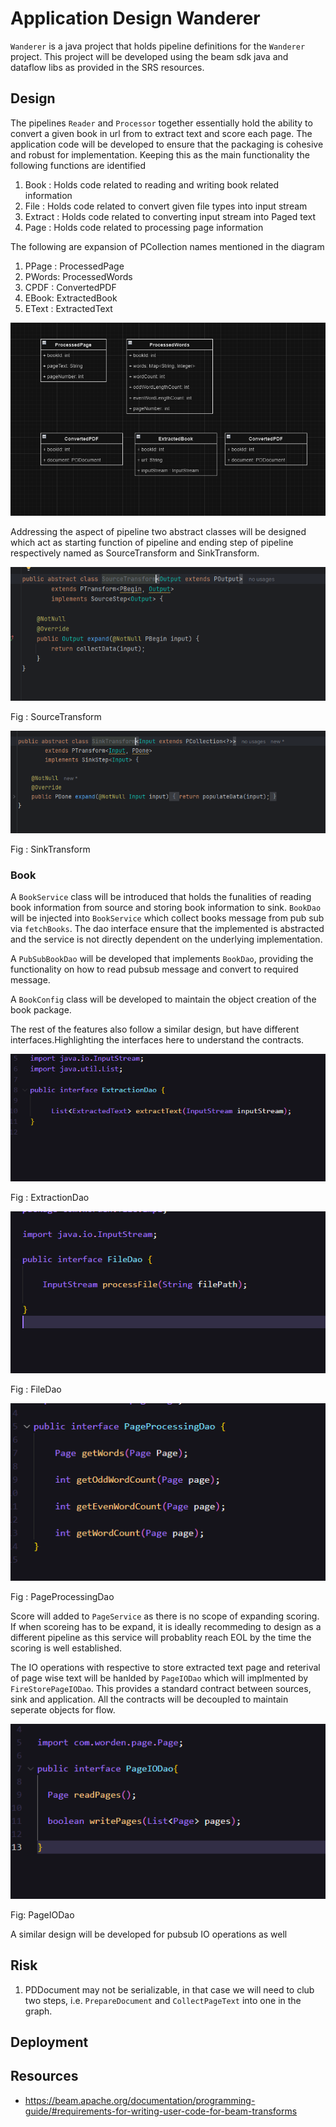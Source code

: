 # Application Design Wanderer
`Wanderer` is a java project that holds pipeline definitions for the `Wanderer` project. This project will be developed 
using the beam sdk java and dataflow libs as provided in the SRS resources.
## Design

The pipelines `Reader` and `Processor` together essentially hold the ability to convert a given book in url from to 
extract text and score each page. The application code will be developed to ensure that the packaging is cohesive and 
robust for implementation. Keeping this as the main functionality the following functions are identified

1. Book : Holds code related to reading and writing book related information
2. File :  Holds code related to convert given file types into input stream
3. Extract : Holds code related to converting input stream into Paged text
4. Page :  Holds code related to processing page information

The following are expansion of PCollection names mentioned in the diagram
1. PPage : ProcessedPage
2. PWords: ProcessedWords
3. CPDF : ConvertedPDF
4. EBook: ExtractedBook
5. EText : ExtractedText

![img.png](assets/img_2.png)

Addressing the aspect of pipeline two abstract classes will be designed which act as starting function of pipeline and 
ending step of pipeline respectively named as SourceTransform and SinkTransform. 

![img.png](assets/img_3.png)

Fig : SourceTransform

![img.png](assets/img_4.png)

Fig : SinkTransform

### Book 
A `BookService` class will be introduced that holds the funalities of reading book information from source and storing 
book information to sink. `BookDao` will be injected into `BookService` which collect books message from pub sub via `fetchBooks`.
The dao interface ensure that the implemented is abstracted and the service is not directly dependent on the underlying
implementation.

A `PubSubBookDao` will be developed that implements `BookDao`, providing the functionality on how to read pubsub message
and convert to required message.

A `BookConfig` class will be developed to maintain the object creation of the book package.

The rest of the features also follow a similar design, but have different interfaces.Highlighting the interfaces here to understand the contracts.

![Image for Extraction](assets/img_5.png)

Fig : ExtractionDao

![Image for File](assets/img_6.png)

Fig : FileDao

![Image for Page](assets/img_7.png)

Fig : PageProcessingDao

Score will added to `PageService` as there is no scope of expanding scoring. If when scoreing has to be expand, it is ideally recommeding to design as a different pipeline as this service will probablity reach EOL by the time the scoring is well established.

The IO operations with respective to store extracted text page and reterival of page wise text will be hanlded by `PageIODao` which will implmented by `FireStorePageIODao`. This provides a standard contract between sources, sink and application. All the contracts will be decoupled to maintain seperate objects for flow.

![Image for PageIODao](assets/img_8.png)

Fig: PageIODao

A similar design will be developed for pubsub IO operations as well


## Risk
1. PDDocument may not be serializable, in that case we will need to club two steps, i.e. `PrepareDocument` and `CollectPageText` into one in the graph.

## Deployment

## Resources

- https://beam.apache.org/documentation/programming-guide/#requirements-for-writing-user-code-for-beam-transforms